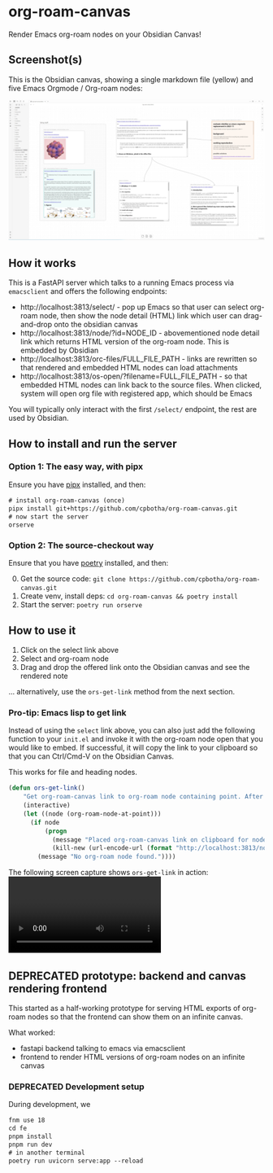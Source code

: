# org-roam-canvas

Render Emacs org-roam nodes on your Obsidian Canvas!

## Screenshot(s)

This is the Obsidian canvas, showing a single markdown file (yellow) and five Emacs Orgmode / Org-roam nodes:

![](screenshots/20231118-org-roam-canvas-demo.jpg)

## How it works

This is a FastAPI server which talks to a running Emacs process via `emacsclient` and offers the following endpoints:

- http://localhost:3813/select/ - pop up Emacs so that user can select org-roam node, then show the node detail (HTML) link which user can drag-and-drop onto the obsidian canvas
- http://localhost:3813/node/?id=NODE_ID - abovementioned node detail link which returns HTML version of the org-roam node. This is embedded by Obsidian
- http://localhost:3813/orc-files/FULL_FILE_PATH - links are rewritten so that rendered and embedded HTML nodes can load attachments
- http://localhost:3813/os-open/?filename=FULL_FILE_PATH - so that embedded HTML nodes can link back to the source files. When clicked, system will open org file with registered app, which should be Emacs

You will typically only interact with the first `/select/` endpoint, the rest are used by Obsidian.

## How to install and run the server

### Option 1: The easy way, with pipx

Ensure you have [pipx](https://github.com/pypa/pipx) installed, and then:

```shell
# install org-roam-canvas (once)
pipx install git+https://github.com/cpbotha/org-roam-canvas.git
# now start the server
orserve
```

### Option 2: The source-checkout way

Ensure that you have [poetry](https://python-poetry.org/) installed, and then:

0. Get the source code: `git clone https://github.com/cpbotha/org-roam-canvas.git`
1. Create venv, install deps: `cd org-roam-canvas && poetry install`
2. Start the server: `poetry run orserve`

## How to use it

1. Click on the select link above
2. Select and org-roam node
3. Drag and drop the offered link onto the Obsidian canvas and see the rendered note

... alternatively, use the `ors-get-link` method from the next section.

### Pro-tip: Emacs lisp to get link

Instead of using the `select` link above, you can also just add the following function to your `init.el` and invoke it with the org-roam node open that you would like to embed. If successful, it will copy the link to your clipboard so that you can Ctrl/Cmd-V on the Obsidian Canvas.

This works for file and heading nodes.

```lisp
(defun ors-get-link()
    "Get org-roam-canvas link to org-roam node containing point. After invoking this, Ctrl-V on the Obsidian Canvas."
    (interactive)
    (let ((node (org-roam-node-at-point)))
      (if node
          (progn
            (message "Placed org-roam-canvas link on clipboard for node: %s" (org-roam-node-title node))
            (kill-new (url-encode-url (format "http://localhost:3813/node/?id=%s" (org-roam-node-id node)))))
        (message "No org-roam node found."))))
```

The following screen capture shows `ors-get-link` in action: <video src="https://github.com/cpbotha/org-roam-canvas/assets/937871/3aeae786-5c0b-44ab-b7da-8067908c909f"></video>

## DEPRECATED prototype: backend and canvas rendering frontend

This started as a half-working prototype for serving HTML exports of org-roam nodes so that the frontend can show them on an infinite canvas.

What worked:

- fastapi backend talking to emacs via emacsclient
- frontend to render HTML versions of org-roam nodes on an infinite canvas

### DEPRECATED Development setup

During development, we

```shell
fnm use 18
cd fe
pnpm install
pnpm run dev
# in another terminal
poetry run uvicorn serve:app --reload
```
